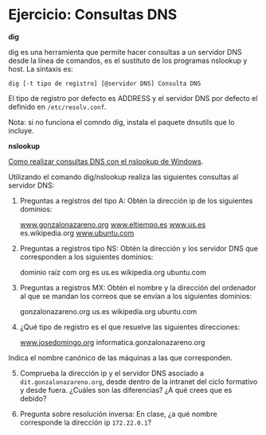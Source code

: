 # Ejercicio: Consultas DNS


**dig**

dig es una herramienta que permite hacer consultas a un servidor DNS desde la línea de comandos, es el sustituto de los programas nslookup y host. La sintaxis es:

    dig [-t tipo de registro] [@servidor DNS] Consulta DNS

El tipo de registro por defecto es ADDRESS y el servidor DNS por defecto el definido en ``/etc/resolv.conf``.

Nota: si no funciona el comndo dig, instala el paquete dnsutils que lo incluye.


**nslookup**

[Como realizar consultas DNS con el nslookup de Windows](http://systemadmin.es/2010/09/como-realizar-consultas-dns-con-el-nslookup-de-windows).

Utilizando el comando dig/nslookup realiza las siguientes consultas al servidor DNS:

1. Preguntas a registros del tipo A: Obtén la dirección ip de los siguientes dominios:

    www.gonzalonazareno.org 
    www.eltiempo.es
    www.us.es
    es.wikipedia.org
    www.ubuntu.com

2. Preguntas a registros tipo NS: Obtén la dirección y los servidor DNS que corresponden a los siguientes dominios:

	dominio raíz
	com
	org
	es
	us.es
	wikipedia.org
	ubuntu.com

3. Preguntas a registros MX: Obtén el nombre y la dirección del ordenador al que se mandan los correos que se envían a los siguientes dominios:

    gonzalonazareno.org
    us.es
    wikipedia.org
    ubuntu.com

4. ¿Qué tipo de registro es el que resuelve las siguientes direcciones:
         
    www.josedomingo.org
    informatica.gonzalonazareno.org

Indica el nombre canónico de las máquinas a las que corresponden.

5. Comprueba la dirección ip y el servidor DNS asociado a ``dit.gonzalonazareno.org``, desde dentro de la intranet del ciclo formativo y desde fuera. ¿Cuáles son las diferencias? ¿A qué crees que es debido?

6. Pregunta sobre resolución inversa: En clase, ¿a qué nombre corresponde la dirección ip ``172.22.0.1``?